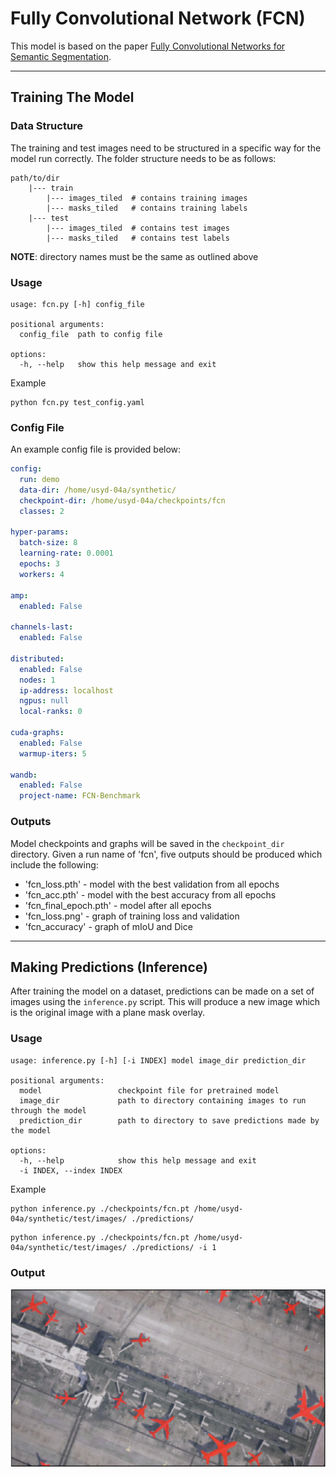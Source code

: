 # Fully Convolutional Network (FCN)
This model is based on the paper
[Fully Convolutional Networks for Semantic Segmentation](https://arxiv.org/abs/1411.4038).

---

## Training The Model

### Data Structure
The training and test images need to be structured in a specific way for the model run correctly.
The folder structure needs to be as follows:
```text
path/to/dir
    |--- train
        |--- images_tiled  # contains training images
        |--- masks_tiled   # contains training labels
    |--- test
        |--- images_tiled  # contains test images
        |--- masks_tiled   # contains test labels
```
**NOTE**: directory names must be the same as outlined above

### Usage
```commandline
usage: fcn.py [-h] config_file

positional arguments:
  config_file  path to config file

options:
  -h, --help   show this help message and exit
```

Example
```commandline
python fcn.py test_config.yaml
```

### Config File
An example config file is provided below:

```yaml
config:
  run: demo
  data-dir: /home/usyd-04a/synthetic/
  checkpoint-dir: /home/usyd-04a/checkpoints/fcn
  classes: 2

hyper-params:
  batch-size: 8
  learning-rate: 0.0001
  epochs: 3
  workers: 4

amp:
  enabled: False

channels-last:
  enabled: False

distributed:
  enabled: False
  nodes: 1
  ip-address: localhost
  ngpus: null
  local-ranks: 0

cuda-graphs:
  enabled: False
  warmup-iters: 5

wandb:
  enabled: False
  project-name: FCN-Benchmark
```

### Outputs
Model checkpoints and graphs will be saved in the `checkpoint_dir` directory. Given a run name of 'fcn', five outputs should be produced which include
the following:

* 'fcn_loss.pth' - model with the best validation from all epochs
* 'fcn_acc.pth' - model with the best accuracy from all epochs
* 'fcn_final_epoch.pth' - model after all epochs
* 'fcn_loss.png' - graph of training loss and validation
* 'fcn_accuracy' - graph of mIoU and Dice

---

## Making Predictions (Inference)
After training the model on a dataset, predictions can be made on a set of images using the `inference.py` script.
This will produce a new image which is the original image with a plane mask overlay.

### Usage
```commandline
usage: inference.py [-h] [-i INDEX] model image_dir prediction_dir

positional arguments:
  model                 checkpoint file for pretrained model
  image_dir             path to directory containing images to run through the model
  prediction_dir        path to directory to save predictions made by the model

options:
  -h, --help            show this help message and exit
  -i INDEX, --index INDEX
```
Example
```commandline
python inference.py ./checkpoints/fcn.pt /home/usyd-04a/synthetic/test/images/ ./predictions/
```
```commandline
python inference.py ./checkpoints/fcn.pt /home/usyd-04a/synthetic/test/images/ ./predictions/ -i 1
```

### Output
![Image](../assets/fcn_inference.png "FCN Prediction")